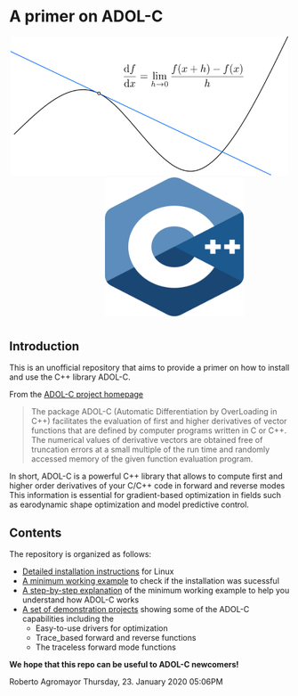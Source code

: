# A primer on ADOL-C




<p style="margin-bottom:0cm;"> </p>
<p align="center">
        <img src="./figures/derivative_def.svg" height="250" width="500"/>
        &emsp; &emsp; &emsp; &emsp; &emsp;
        <img src="./figures/cpp_logo.svg" height="250" width="250"/>
</p>
<p style="margin-bottom:1cm;"> </p>





## Introduction

This is an unofficial repository that aims to provide a primer on how to install and use the C++ library ADOL-C.

 From the [ADOL-C project homepage](https://projects.coin-or.org/ADOL-C)

> The package ADOL-C (Automatic Differentiation by OverLoading in C++) facilitates the evaluation of first and higher derivatives of vector functions that are defined by computer programs written in C or C++.
The numerical values of derivative vectors are obtained free of truncation errors at a small multiple of the run time and randomly accessed memory of the given function evaluation program.

In short, ADOL-C is a powerful C++ library that allows to compute first and higher order derivatives of your C/C++ code in forward and reverse modes This information is essential for gradient-based optimization in fields such as earodynamic shape optimization and model predictive control.

## Contents

The repository is organized as follows:

- [Detailed installation instructions](./adolc_installation.md) for Linux
- [A minimum working example](./adolc_minimum_working_example.md) to check if the installation was sucessful
- [A step-by-step explanation](./adolc_minimum_working_example_explanation.md) of the minimum working example to help you understand how ADOL-C works
- [A set of demonstration projects](/my_demos/adolc_demos_readme.md) showing some of the ADOL-C capabilities including the
	- Easy-to-use drivers for optimization
	- Trace_based forward and reverse functions
	- The traceless forward mode functions
	



**We hope that this repo can be useful to ADOL-C newcomers!**

Roberto Agromayor
Thursday, 23. January 2020 05:06PM 
